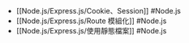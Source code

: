 - [[Node.js/Express.js/Cookie、Session]] #Node.js
- [[Node.js/Express.js/Route 模組化]] #Node.js
- [[Node.js/Express.js/使用靜態檔案]] #Node.js